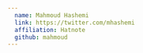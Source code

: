 ```yaml
---
  name: Mahmoud Hashemi
  link: https://twitter.com/mhashemi
  affiliation: Hatnote
  github: mahmoud
---
```

